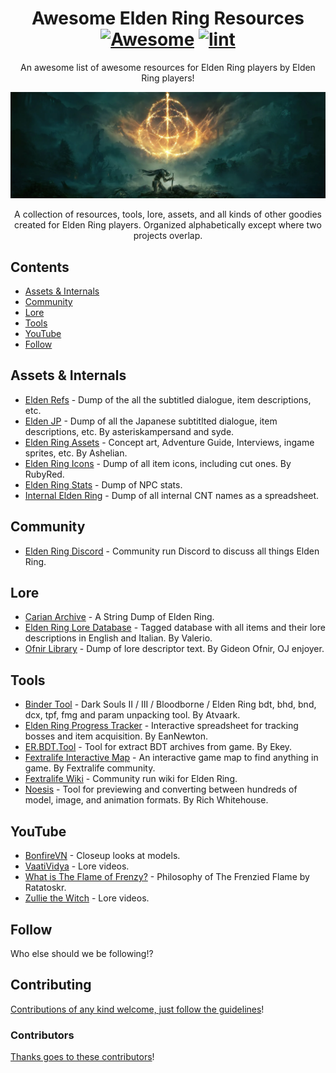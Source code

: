 <div align="center">

<!-- title -->

<!--lint ignore no-dead-urls-->
# Awesome Elden Ring Resources [![Awesome](https://awesome.re/badge.svg)](https://awesome.re) [![lint](https://github.com/EanNewton/Awesome-Elden-Ring-Resources/actions/workflows/lint.yaml/badge.svg)](https://github.com/EanNewton/Awesome-Elden-Ring-Resources/actions/workflows/lint.yaml)

<!-- subtitle -->

An awesome list of awesome resources for Elden Ring players by Elden Ring players!

<!-- image -->

<a href="https://en.bandainamcoent.eu/elden-ring/elden-ring" target="" rel="noopener noreferrer">
  <img src="https://github.com/EanNewton/Awesome-Elden-Ring-Resources/blob/main/elden-ring-new-header.png" />
</a>

<!-- description -->

A collection of resources, tools, lore, assets, and all kinds of other goodies created for Elden Ring players. Organized alphabetically except where two projects overlap.

</div>

<!-- TOC -->

## Contents

- [Assets & Internals](#assets--internals)
- [Community](#community)
- [Lore](#lore)
- [Tools](#tools)
- [YouTube](#youtube)
- [Follow](#follow)

<!-- CONTENT -->

## Assets & Internals

- [Elden Refs](https://ihascats.github.io/Elden-Text/) - Dump of the all the subtitled dialogue, item descriptions, etc.
- [Elden JP](https://raw.githubusercontent.com/AsteriskAmpersand/Carian-Archive/main/MasterJP.html) - Dump of all the Japanese subtitlted dialogue, item descriptions, etc. By asteriskampersand and syde.
- [Elden Ring Assets](https://drive.google.com/drive/folders/15ymEOfn0_0L3x4ZQo-9Q5ZooZuC1U53c) - Concept art, Adventure Guide, Interviews, ingame sprites, etc. By Ashelian.
- [Elden Ring Icons](https://drive.google.com/drive/folders/1QlFDRjtwJvJXBED7JsLN7jnkxB6ySr3p) - Dump of all item icons, including cut ones. By RubyRed.
- [Elden Ring Stats](https://docs.google.com/spreadsheets/d/1jZokIy9PcX5UhUPcTe992aP21JiXL015sfP4sjYktu4/edit#gid=0) - Dump of NPC stats. 
- [Internal Elden Ring](https://docs.google.com/spreadsheets/d/1WbUQSgJiZZNl5PefmUsvlhtNJ0PLhTfv-W9zRD1_fzM/htmlview) - Dump of all internal CNT names as a spreadsheet. 

## Community

- [Elden Ring Discord](https://discord.gg/eldenring) - Community run Discord to discuss all things Elden Ring.


## Lore

- [Carian Archive](https://github.com/AsteriskAmpersand/Carian-Archive) - A String Dump of Elden Ring.
- [Elden Ring Lore Database](https://valeriolp.notion.site/Elden-Ring-Lore-Database-36b35438aeba4328bccd3466d8229517) - Tagged database with all items and their lore descriptions in English and Italian. By Valerio.
- [Ofnir Library](https://docs.google.com/document/u/1/d/e/2PACX-1vQ-m63lmzRR9N_LwUNmmUZx1eSp2yYst1lJlkYDpHx5Uey5S4_JcBKz8Ln02-jOmuif3_C0LbSczd74/pub) - Dump of lore descriptor text. By Gideon Ofnir, OJ enjoyer.


## Tools

- [Binder Tool](https://github.com/Atvaark/BinderTool) - Dark Souls II / III / Bloodborne / Elden Ring bdt, bhd, bnd, dcx, tpf, fmg and param unpacking tool. By Atvaark.
- [Elden Ring Progress Tracker](https://docs.google.com/spreadsheets/d/1_7sTNSle8kxB72eNgICAfdGoWMbe4tFycy2PNwJFTw8/edit?usp=sharing) - Interactive spreadsheet for tracking bosses and item acquisition. By EanNewton.
- [ER.BDT.Tool](https://github.com/Ekey/ER.BDT.Tool) - Tool for extract BDT archives from game. By Ekey.
- [Fextralife Interactive Map](https://eldenring.wiki.fextralife.com/Interactive+Map) - An interactive game map to find anything in game. By Fextralife community.
- [Fextralife Wiki](https://eldenring.wiki.fextralife.com/Elden+Ring+Wiki) - Community run wiki for Elden Ring.
- [Noesis](https://richwhitehouse.com/index.php?content=inc_projects.php) - Tool for previewing and converting between hundreds of model, image, and animation formats. By Rich Whitehouse.


## YouTube

- [BonfireVN](https://www.youtube.com/c/shinymous) - Closeup looks at models.
- [VaatiVidya](https://www.youtube.com/c/VaatiVidya) - Lore videos.
- [What is The Flame of Frenzy?](https://www.youtube.com/watch?v=pblth0JJz-c) - Philosophy of The Frenzied Flame by Ratatoskr.
- [Zullie the Witch](https://www.youtube.com/c/ZullietheWitch) - Lore videos.


<!-- END CONTENT -->

## Follow

<!-- list people worth following on social sites (Twitter, LinkedIn, GitHub, YouTube etc.) -->

Who else should we be following!?

## Contributing

[Contributions of any kind welcome, just follow the guidelines](contributing.md)!

### Contributors

[Thanks goes to these contributors](https://github.com/EanNewton/Awesome-Elden-Ring-Resources/graphs/contributors)!
